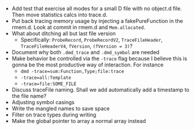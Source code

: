 - Add test that exercise all modes for a small D file with no object.d
  file. Then move statistics calcs into trace.d.
- Put back tracing memory usage by injecting a fakePureFunction in the
  rmem.d. Look at commit in rmem.d and `Mem.allocated`.
- What about ditching all but last file version
  - Specifically: `ProbeRecord`, `ProbeRecordV2`, `TraceFileHeader`, `TraceFileHeaderV4`,
    `fVersion`, `(fVersion = 3)`?
- Document why both `.dmd_trace` and `.dmd_symbol` are needed
- Make behavior be controlled via the `-trace` flag because I believe this is
  gonna be the most productive way of interaction. For instance
  - `dmd -trace=sum:Function,Type;file:trace`
  - `-trace=all:Template`
  - `-trace=file:SOME_FILE`
- Discuss traceFile naming. Shall we add automatically add a timestamp to the file name?
- Adjusting symbol casings
- Write the mangled names to save space
- Filter on trace types during writing
- Make the global pointer to array a normal array instead

